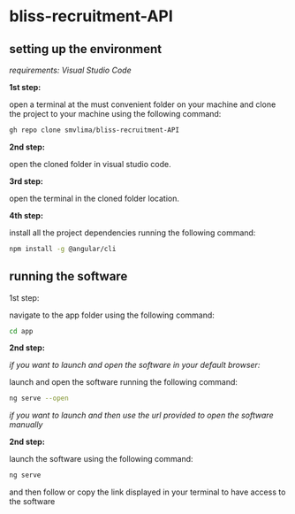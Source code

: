 
# bliss-recruitment-API

## setting up the environment
*requirements:
Visual Studio Code*

__1st step:__

open a terminal at the must convenient folder on your machine and clone the project to your machine using the following command:
```bash
gh repo clone smvlima/bliss-recruitment-API
```

__2nd step:__

open the cloned folder in visual studio code.


__3rd step:__

open the terminal in the cloned folder location.

__4th step:__

install all the project dependencies running the following command:
```bash
npm install -g @angular/cli
```

## running the software

1st step:

navigate to the app folder using the following command:
```bash
cd app
```
__2nd step:__

*if you want to launch and open the software in your default browser:*



launch and open the software running the following command:
```bash
ng serve --open
```

*if you want to launch and then use the url provided to open the software manually*

__2nd step:__

launch the software using the following command:
```bash
ng serve
```
and then follow or copy the link displayed in your terminal to have access to the software



